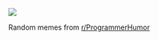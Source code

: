 ![](https://preview.redd.it/4vesgo3qmtid1.png?width=640&crop=smart&auto=webp&s=56b05f39e2e52a3f2854b36082212627f1c22846)

 Random memes from [r/ProgrammerHumor](https://www.reddit.com/r/ProgrammerHumor/)
